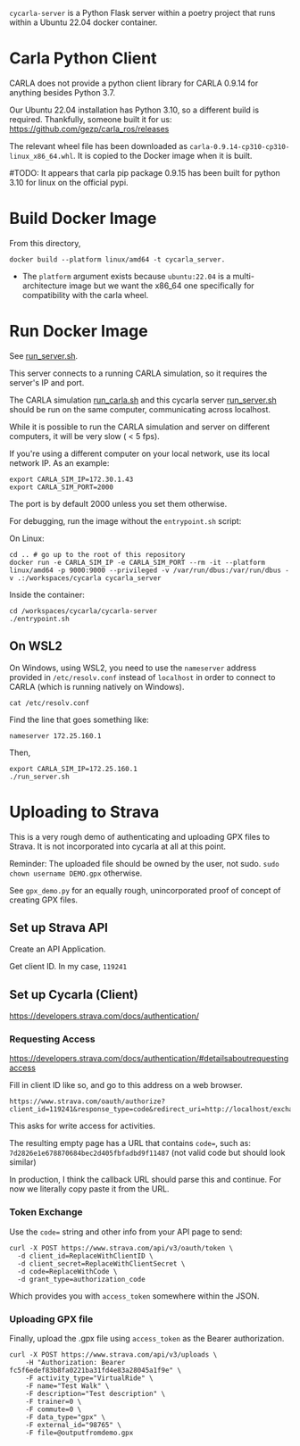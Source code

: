 `cycarla-server` is a Python Flask server within a poetry project that runs within a Ubuntu 22.04 docker container.

# Carla Python Client

CARLA does not provide a python client library for CARLA 0.9.14 for anything besides Python 3.7. 

Our Ubuntu 22.04 installation has Python 3.10, so a different build is required. Thankfully, someone built it for us:
https://github.com/gezp/carla_ros/releases

The relevant wheel file has been downloaded as `carla-0.9.14-cp310-cp310-linux_x86_64.whl`. It is copied to the Docker image when it is built.

#TODO: It appears that carla pip package 0.9.15 has been built for python 3.10 for linux on the official pypi.

# Build Docker Image

From this directory,

```
docker build --platform linux/amd64 -t cycarla_server.
```

+ The `platform` argument exists because `ubuntu:22.04` is a multi-architecture image but we want the x86_64 one specifically for compatibility with the carla wheel.


# Run Docker Image

See [run_server.sh](../run_server.sh).

This server connects to a running CARLA simulation, so it requires the server's IP and port.

The CARLA simulation [run_carla.sh](../run_carla.sh) and this cycarla server [run_server.sh](../run_server.sh) should be run on the same computer, communicating across localhost.

While it is possible to run the CARLA simulation and server on different computers, it will be very slow ( < 5 fps). 

If you're using a different computer on your local network, use its local network IP. As an example:

```
export CARLA_SIM_IP=172.30.1.43
export CARLA_SIM_PORT=2000
```

The port is by default 2000 unless you set them otherwise.

For debugging, run the image without the `entrypoint.sh` script:

On Linux:
```
cd .. # go up to the root of this repository
docker run -e CARLA_SIM_IP -e CARLA_SIM_PORT --rm -it --platform linux/amd64 -p 9000:9000 --privileged -v /var/run/dbus:/var/run/dbus -v .:/workspaces/cycarla cycarla_server
```

Inside the container:
```
cd /workspaces/cycarla/cycarla-server
./entrypoint.sh
```

## On WSL2

On Windows, using WSL2, you need to use the `nameserver` address provided in `/etc/resolv.conf` instead of `localhost` in order to connect to CARLA (which is running natively on Windows).

```
cat /etc/resolv.conf
```

Find the line that goes something like:
```
nameserver 172.25.160.1
```
Then,
```
export CARLA_SIM_IP=172.25.160.1
./run_server.sh
```


# Uploading to Strava

This is a very rough demo of authenticating and uploading GPX files to Strava. It is not incorporated into cycarla at all at this point.

Reminder: The uploaded file should be owned by the user, not sudo.
`sudo chown username DEMO.gpx` otherwise.

See `gpx_demo.py` for an equally rough, unincorporated proof of concept of creating GPX files.

## Set up Strava API

Create an API Application.

Get client ID. In my case, `119241`

## Set up Cycarla (Client)

https://developers.strava.com/docs/authentication/

### Requesting Access

https://developers.strava.com/docs/authentication/#detailsaboutrequestingaccess

Fill in client ID like so, and go to this address on a web browser.
```
https://www.strava.com/oauth/authorize?client_id=119241&response_type=code&redirect_uri=http://localhost/exchange_token&approval_prompt=force&scope=activity:write
```
This asks for write access for activities.

The resulting empty page has a URL that contains `code=`, such as:
`7d2826e1e678870684bec2d405fbfadbd9f11487` (not valid code but should look similar)

In production, I think the callback URL should parse this and continue. For now we literally copy paste it from the URL.

### Token Exchange

Use the `code=` string and other info from your API page to send:
```
curl -X POST https://www.strava.com/api/v3/oauth/token \
  -d client_id=ReplaceWithClientID \
  -d client_secret=ReplaceWithClientSecret \
  -d code=ReplaceWithCode \
  -d grant_type=authorization_code
```

Which provides you with `access_token` somewhere within the JSON.

### Uploading GPX file

Finally, upload the .gpx file using `access_token` as the Bearer authorization.
```
curl -X POST https://www.strava.com/api/v3/uploads \                                                  
    -H "Authorization: Bearer fc5f6edef83b8fa0221ba31fd4e83a28045a1f9e" \
    -F activity_type="VirtualRide" \
    -F name="Test Walk" \
    -F description="Test description" \
    -F trainer=0 \
    -F commute=0 \
    -F data_type="gpx" \
    -F external_id="98765" \
    -F file=@outputfromdemo.gpx
```